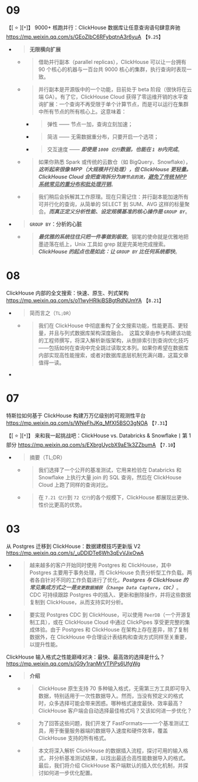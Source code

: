 
# 09

【[ :star: ][`*`]】 9000+ 核跑并行：ClickHouse 数据库让任意查询语句肆意奔驰 https://mp.weixin.qq.com/s/GEoZlbC6RFybqtnA3r6yuA  【`9.25`】
- > **无限横向扩展**
  * > 借助并行副本（parallel replicas），ClickHouse 可以让一台拥有 90 个核心的机器与一百台共 9000 核心的集群，执行查询时表现一致。
  * > 并行副本是开源版中的一个功能，目前处于 beta 阶段（很快将在云端 GA）。有了它，ClickHouse Cloud 获得了零运维开销的水平查询扩展：一个查询不再受限于单个计算节点，而是可以运行在集群中所有节点的所有核心上。这意味着：
    + > 弹性 —— 节点一加，查询立刻加速；
    + > 简洁 —— 无需数据重分布，只要开启一个选项；
    + > 交互速度 —— ***即使是 `1000 亿行`数据，也能在 `1 秒`内完成***。
  * > 如果你熟悉 Spark 或传统的云数仓（如 BigQuery、Snowflake），***这听起来很像 MPP（大规模并行处理），但 ClickHouse 更轻量。ClickHouse Cloud 会把查询拆分为`跨节点的流`，<ins>避免了传统 MPP 系统常见的重分布和批处理开销</ins>***。
  * > 我们稍后会拆解其工作原理。现在只需记住：并行副本能加速所有可并行化的查询，从简单的 SELECT 到 SUM、AVG 这样的标量聚合。***而真正定义分析性能、设定规模基准的核心操作是 `GROUP BY`***。
- > **`GROUP BY`：分析的心脏**
  * > ***最优雅的系统往往只把一件事做到极致***。钢笔的使命就是优雅地把墨迹落在纸上，Unix 工具如 grep 就是完美地完成搜索。***ClickHouse 的起点也是如此：让 `GROUP BY` 比任何系统都快***。  

# 08

ClickHouse 内部的全文搜索：快速、原生、列式架构 https://mp.weixin.qq.com/s/o11wyHRIkiBSBgtRdNUmYA  【`8.21`】
- > 简而言之（`TL;DR`）
  * > 我们在 ClickHouse 中彻底重构了全文搜索功能，性能更高、更轻量，并且与列式数据库架构深度融合。  这篇文章由参与构建该功能的工程师撰写，将深入解析新版架构，从倒排索引到查询优化技巧——包括如何在查询中完全跳过读取文本列。如果你希望在数据库内部实现高性能搜索，或者对数据库底层机制充满兴趣，这篇文章值得一读。
- > 

# 07

特斯拉如何基于 ClickHouse 构建万万亿级别的可观测性平台 https://mp.weixin.qq.com/s/WNeFhJKq_MfXI5BSO3gNOA  【`7.31`】

【[ :star: ][`*`]】 来和我一起挑战吧：ClickHouse vs. Databricks & Snowflake丨第 1 部分 https://mp.weixin.qq.com/s/EXbrgUycbX9aE1k3ZZbumA  【`7.10`】
- > 摘要（TL;DR）
  * > 我们选择了一个公开的基准测试，它用来检验在 Databricks 和 Snowflake 上执行大量 join 的 SQL 查询，然后在 ClickHouse Cloud 上跑了同样的查询对比。
  * > 在 `7.21 亿行`到 `72 亿行`的各个规模下，ClickHouse 都展现出更快、性价比更高的优势。

# 03

从 Postgres 迁移到 ClickHouse：数据建模技巧更新版 V2 https://mp.weixin.qq.com/s/_uDDlDTe6Wh3qEvVJixOwA
- > 越来越多的客户开始同时使用 Postgres 和 ClickHouse，其中 Postgres 主要用于事务处理，而 ClickHouse 负责分析型工作负载。两者各自针对不同的工作负载进行了优化。***Postgres 与 ClickHouse 的常见集成方式之一是`变更数据捕获`（`Change Data Capture`，`CDC`）***。CDC 可持续跟踪 Postgres 中的插入、更新和删除操作，并将这些数据复制到 ClickHouse，从而支持实时分析。
- > 要实现 Postgres CDC 到 ClickHouse，可以使用 `PeerDB`（一个开源复制工具），或在 ClickHouse Cloud 中通过 ClickPipes 享受更完整的集成体验。由于 Postgres 和 ClickHouse 在架构上存在差异，除了复制数据外，在 ClickHouse 中合理设计表结构和查询方式同样至关重要，以提升性能。

ClickHouse 输入格式之性能巅峰对决：最快、最高效的选择是什么？ https://mp.weixin.qq.com/s/jG9y1ranMrVTPiPs6UfgWg
- > **介绍**
  * > ClickHouse 原生支持 70 多种输入格式，无需第三方工具即可导入数据，特别适用于一次性数据导入。然而，当没有预定义的格式时，众多选择可能会带来困惑。哪种格式速度最快、效率最高？ClickHouse 客户端会自动选择最佳格式吗？又该如何进一步优化？
  * > 为了回答这些问题，我们开发了 FastFormats——一个基准测试工具，用于衡量服务器端的数据导入速度和硬件效率，覆盖 ClickHouse 支持的所有格式。
  * > 本文将深入解析 ClickHouse 的数据插入流程，探讨可用的输入格式，并分析基准测试结果，以找出最适合高性能数据导入的格式。最后，我们将介绍 ClickHouse 客户端默认的插入优化机制，并探讨如何进一步优化配置。

